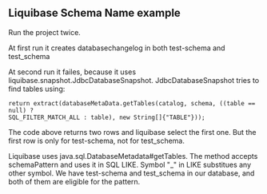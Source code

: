 Liquibase Schema Name example
-----------------------------

Run  the project twice. 

At first run it creates databasechangelog in both test-schema and test_schema 

At second run it failes, because it uses liquibase.snapshot.JdbcDatabaseSnapshot. 
JdbcDatabaseSnapshot tries to find tables using:
```
return extract(databaseMetaData.getTables(catalog, schema, ((table == null) ?
SQL_FILTER_MATCH_ALL : table), new String[]{"TABLE"}));
```

The code above returns two rows and liquibase select the first one. But the first
row is only for test-schema, not for test_schema. 

Liquibase uses java.sql.DatabaseMetadata#getTables. The method accepts schemaPattern
and uses it in SQL LIKE. Symbol "_" in LIKE substitues any other symbol. We have
test-schema and test_schema in our database, and both of them are eligible for the pattern.
